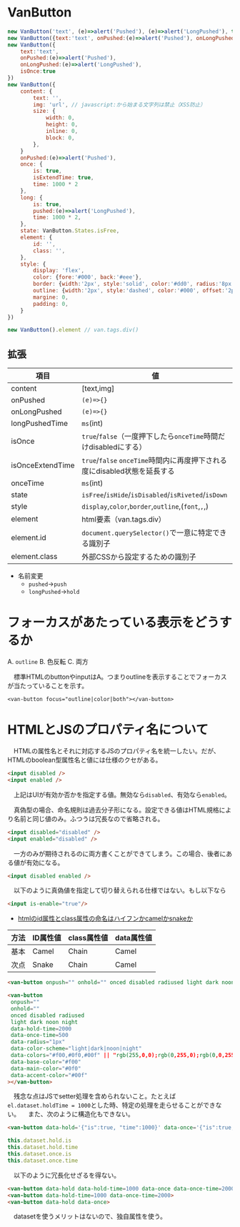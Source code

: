 # VanButton

```js
new VanButton('text', (e)=>alert('Pushed'), (e)=>alert('LongPushed'), true)
new VanButton({text:'text', onPushed:(e)=>alert('Pushed'), onLongPushed:(e)=>alert('LongPushed'), isOnce:true})
new VanButton({
    text:'text', 
    onPushed:(e)=>alert('Pushed'), 
    onLongPushed:(e)=>alert('LongPushed'), 
    isOnce:true
})
new VanButton({
    content: {
        text: '',
        img: 'url', // javascript:から始まる文字列は禁止（XSS防止）
        size: {
            width: 0,
            height: 0,
            inline: 0,
            block: 0,
        },
    }
    onPushed:(e)=>alert('Pushed'), 
    once: {
        is: true,
        isExtendTime: true,
        time: 1000 * 2
    },
    long: {
        is: true,
        pushed:(e)=>alert('LongPushed'), 
        time: 1000 * 2,
    },
    state: VanButton.States.isFree,
    element: {
        id: '',
        class: '',
    },
    style: {
        display: 'flex',
        color: {fore:'#000', back:'#eee'},
        border: {width:'2px', style:'solid', color:'#dd0', radius:'8px'},
        outline: {width:'2px', style:'dashed', color:'#000', offset:'2px' }
        margine: 0,
        padding: 0,
    }
})

new VanButton().element // van.tags.div()
```

## 拡張

項目|値
----|--
content|[text,img]
onPushed|`(e)=>{}`
onLongPushed|`(e)=>{}`
longPushedTime|`ms`(int)
isOnce|`true`/`false`（一度押下したら`onceTime`時間だけdisabledにする）
isOnceExtendTime|`true`/`false` `onceTime`時間内に再度押下される度にdisabled状態を延長する
onceTime|`ms`(int)
state|`isFree`/`isHide`/`isDisabled`/`isRiveted`/`isDown`
style|`display`,`color`,`border`,`outline`,(`font`,``,``,)
element|html要素（van.tags.div）
element.id|`document.querySelector()`で一意に特定できる識別子
element.class|外部CSSから設定するための識別子

* 名前変更
    * `pushed`→`push`
    * `longPushed`→`hold`

# フォーカスがあたっている表示をどうするか

A. `outline`
B. 色反転
C. 両方

　標準HTMLのbuttonやinputはA。つまりoutlineを表示することでフォーカスが当たっていることを示す。

```
<van-button focus="outline|color|both"></van-button>
```
# HTMLとJSのプロパティ名について

　HTMLの属性名とそれに対応するJSのプロパティ名を統一したい。だが、HTMLのboolean型属性名と値には仕様のクセがある。

```html
<input disabled />
<input enabled />
```

　上記はUIが有効か否かを指定する値。無効なら`disabled`、有効なら`enabled`。

　真偽型の場合、命名規則は過去分子形になる。設定できる値はHTML規格により名前と同じ値のみ。ふつうは冗長なので省略される。

```html
<input disabled="disabled" />
<input enabled="disabled" />
```

　一方のみが期待されるのに両方書くことができてしまう。この場合、後者にある値が有効になる。

```html
<input disabled enabled />
```

　以下のように真偽値を指定して切り替えられる仕様ではない。もし以下なら

```html
<input is-enable="true"/>
```


* [htmlのid属性とclass属性の命名はハイフンかcamelかsnakeか][]

[htmlのid属性とclass属性の命名はハイフンかcamelかsnakeか]:https://qiita.com/itagakishintaro/items/168667d5ee4c56b30d52

方法|ID属性値|class属性値|data属性値
----|--------|-----------|----------
基本|Camel|Chain|Camel
次点|Snake|Chain|Camel

```html
<van-button onpush="" onhold="" onced disabled radiused light dark noon night data-hold-time=2000 data-once-time=500 data-radius="1px" data-colors="#f00,#0f0,#00f" data-base-color="#f00" data-main-color="#0f0" data-accent-color="#00f"></van-button>
```

```html
<van-button
 onpush=""
 onhold=""
 onced disabled radiused
 light dark noon night
 data-hold-time=2000
 data-once-time=500
 data-radius="1px"
 data-color-scheme="light|dark|noon|night"
 data-colors="#f00,#0f0,#00f" || "rgb(255,0,0);rgb(0,255,0);rgb(0,0,255)"
 data-base-color="#f00"
 data-main-color="#0f0"
 data-accent-color="#00f"
></van-button>
```

　残念な点はJSでsetter処理を含められないこと。たとえば`el.dataset.holdTime = 1000`とした時、特定の処理を走らせることができない。
　また、次のように構造化もできない。

```html
<van-button data-hold='{"is":true, "time":1000}' data-once='{"is":true, "time":2000}'>
```
```js
this.dataset.hold.is
this.dataset.hold.time
this.dataset.once.is
this.dataset.once.time
```

　以下のように冗長化せざるを得ない。

```html
<van-button data-hold data-hold-time=1000 data-once data-once-time=2000>
<van-button data-hold-time=1000 data-once-time=2000>
<van-button data-hold data-once>
```

　datasetを使うメリットはないので、独自属性を使う。

